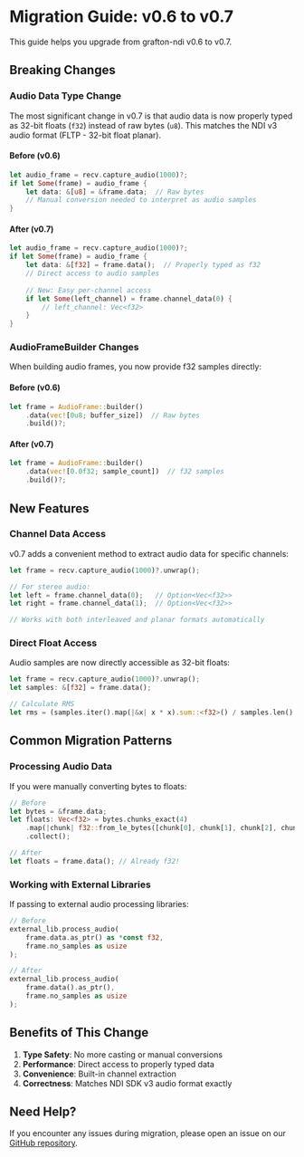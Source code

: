 # Migration Guide: v0.6 to v0.7

This guide helps you upgrade from grafton-ndi v0.6 to v0.7.

## Breaking Changes

### Audio Data Type Change

The most significant change in v0.7 is that audio data is now properly typed as 32-bit floats (`f32`) instead of raw bytes (`u8`). This matches the NDI v3 audio format (FLTP - 32-bit float planar).

#### Before (v0.6)
```rust
let audio_frame = recv.capture_audio(1000)?;
if let Some(frame) = audio_frame {
    let data: &[u8] = &frame.data;  // Raw bytes
    // Manual conversion needed to interpret as audio samples
}
```

#### After (v0.7)
```rust
let audio_frame = recv.capture_audio(1000)?;
if let Some(frame) = audio_frame {
    let data: &[f32] = frame.data();  // Properly typed as f32
    // Direct access to audio samples
    
    // New: Easy per-channel access
    if let Some(left_channel) = frame.channel_data(0) {
        // left_channel: Vec<f32>
    }
}
```

### AudioFrameBuilder Changes

When building audio frames, you now provide f32 samples directly:

#### Before (v0.6)
```rust
let frame = AudioFrame::builder()
    .data(vec![0u8; buffer_size])  // Raw bytes
    .build()?;
```

#### After (v0.7)
```rust
let frame = AudioFrame::builder()
    .data(vec![0.0f32; sample_count])  // f32 samples
    .build()?;
```

## New Features

### Channel Data Access

v0.7 adds a convenient method to extract audio data for specific channels:

```rust
let frame = recv.capture_audio(1000)?.unwrap();

// For stereo audio:
let left = frame.channel_data(0);   // Option<Vec<f32>>
let right = frame.channel_data(1);  // Option<Vec<f32>>

// Works with both interleaved and planar formats automatically
```

### Direct Float Access

Audio samples are now directly accessible as 32-bit floats:

```rust
let frame = recv.capture_audio(1000)?.unwrap();
let samples: &[f32] = frame.data();

// Calculate RMS
let rms = (samples.iter().map(|&x| x * x).sum::<f32>() / samples.len() as f32).sqrt();
```

## Common Migration Patterns

### Processing Audio Data

If you were manually converting bytes to floats:

```rust
// Before
let bytes = &frame.data;
let floats: Vec<f32> = bytes.chunks_exact(4)
    .map(|chunk| f32::from_le_bytes([chunk[0], chunk[1], chunk[2], chunk[3]]))
    .collect();

// After
let floats = frame.data(); // Already f32!
```

### Working with External Libraries

If passing to external audio processing libraries:

```rust
// Before
external_lib.process_audio(
    frame.data.as_ptr() as *const f32,
    frame.no_samples as usize
);

// After
external_lib.process_audio(
    frame.data().as_ptr(),
    frame.no_samples as usize
);
```

## Benefits of This Change

1. **Type Safety**: No more casting or manual conversions
2. **Performance**: Direct access to properly typed data
3. **Convenience**: Built-in channel extraction
4. **Correctness**: Matches NDI SDK v3 audio format exactly

## Need Help?

If you encounter any issues during migration, please open an issue on our [GitHub repository](https://github.com/GrantSparks/grafton-ndi).
